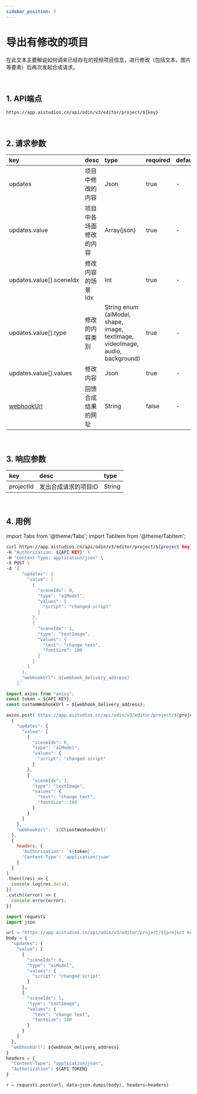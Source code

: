 ```yaml
---
sidebar_position: 5
---
```


# 导出有修改的项目

在此文本主要解说如何调来已经存在的视频项目信息，进行修改（包括文本，图片等要素）后再次发起合成请求。

<br/>

## 1. API端点

```http
https://app.aistudios.cn/api/odin/v3/editor/project/${key}
```

<br/>

## 2. 请求参数

|key|desc|type|required|default|
|:---|:---|:---|:---|:---|
|updates|项目中修改的内容|Json|true|-|
|updates.value|项目中各场面修改的内容|Array(json)|true|-|
|updates.value[].sceneIdx|修改内容的场景Idx|Int|true|-|
|updates.value[].type|修改的内容类别|String enum<br/>(aiModel, shape, image, textImage, videoImage, audio, background)|true|-|
|updates.value[].values|修改内容|Json|true|-|
|[webhookUrl](../reference/webhook)|回馈合成结果的网址|String|false|-|

<br/>

## 3. 响应参数

|key|desc|type|
|:---|:---|:---|
|projectId|发出合成请求的项目ID|String|


<br/>


## 4. 用例

import Tabs from '@theme/Tabs';
import TabItem from '@theme/TabItem';

<Tabs>
<TabItem value="curl" label="cURL">

```bash
curl https://app.aistudios.cn/api/odin/v3/editor/project/${project key}  \
-H "Authorization: ${API KEY}" \
-H "Content-Type: application/json" \
-X POST \
-d '{
      "updates": {
        "value": [
          {
            "sceneIdx": 0,
            "type": "aiModel",
            "values": {
              "script": "changed script"
            }
          },
          {
            "sceneIdx": 1,
            "type": "textImage",
            "values": {
              "text": "change text",
              "fontSize": 100
            }
          }
        ]
      },
      "webhookUrl": ${webhook_delivery_address}
    }'
```

</TabItem>
<TabItem value="js" label="Node.js">

```js
import axios from "axios"; 
const token = ${API KEY};
const customWebhookUrl = ${webhook_delivery_address};

axios.post(`https://app.aistudios.cn/api/odin/v3/editor/project/${project key}`, 
  {
    "updates": {
      "value": [
        {
          "sceneIdx": 0,
          "type": "aiModel",
          "values": {
            "script": "changed script"
          }
        },
        {
          "sceneIdx": 1,
          "type": "textImage",
          "values": {
            "text": "change text",
            "fontSize": 100
          }
        }
      ]
    },
    "webhookUrl": `${ClientWebhookUrl}`
  },
  {
    headers: {
      'Authorization': `${token}`,
      'Content-Type': 'application/json'
    }
  }
)
.then((res) => {
  console.log(res.data);
})
.catch((error) => {
  console.error(error);
})
```

</TabItem>
<TabItem value="py" label="Python">

```py
import requests
import json

url = "https://app.aistudios.cn/api/odin/v3/editor/project/${project key}"
body = {
  "updates": {
    "value": [
      {
        "sceneIdx": 0,
        "type": "aiModel",
        "values": {
          "script": "changed script"
        }
      },
      {
        "sceneIdx": 1,
        "type": "textImage",
        "values": {
          "text": "change text",
          "fontSize": 100
        }
      }
    ]
  },
  "webhookUrl": ${webhook_delivery_address}
}
headers = {
  "Content-Type": "application/json",
  "Authorization": ${API TOKEN}
}

r = requests.post(url, data=json.dumps(body), headers=headers)
```

</TabItem>
</Tabs>
